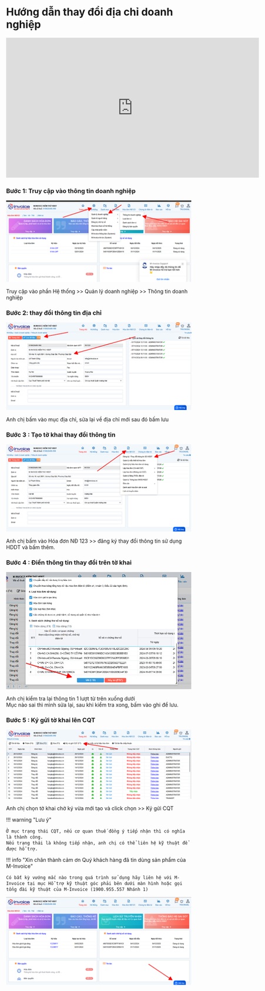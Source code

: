 # **Hướng dẫn thay đổi địa chỉ doanh nghiệp**

<iframe style="width: 43rem; height: 380px" 
    src="https://www.youtube.com/embed/GslGyYLCIDk" 
    frameborder="0" allowfullscreen>
</iframe>

### Bước 1: Truy cập vào thông tin doanh nghiệp

[![Hình 1]][Hình 1]

[Hình 1]: ../../assets/images/invoice1/1.0_diaChi_1.png

Truy cập vào phần Hệ thống >> Quản lý doanh nghiệp >> Thông tin doanh nghiệp

### Bước 2: thay đổi thông tin địa chỉ

[![Hình 2]][Hình 2]

[Hình 2]: ../../assets/images/invoice1/1.0_diaChi_2.png

Anh chị bấm vào mục địa chỉ, sửa lại về địa chỉ mới sau đó bấm lưu

### Bước 3 : Tạo tờ khai thay đổi thông tin

[![Hình 3]][Hình 3]

[Hình 3]: ../../assets/images/invoice1/1.0_diaChi_3.png

Anh chị bấm vào Hóa đơn NĐ 123 >> đăng ký thay đổi thông tin sử dụng HDDT và bấm thêm.

### Bước 4 : Điền thông tin thay đổi trên tờ khai

[![Hình 4]][Hình 4]

[Hình 4]: ../../assets/images/invoice1/1.0_diaChi_4.png

Anh chị kiểm tra lại thông tin 1 lượt từ trên xuống dưới  
Mục nào sai thì mình sửa lại, sau khi kiểm tra xong, bấm vào ghi để lưu.

### Bước 5 : Ký gửi tờ khai lên CQT

[![Hình 5]][Hình 5]

[Hình 5]: ../../assets/images/invoice1/1.0_diaChi_5.png

Anh chị chọn tờ khai chờ ký vừa mới tạo và click chọn >> Ký gửi CQT

!!! warning "Lưu ý"

    Ở mục trạng thái CQT, nếu cơ quan thuế đồng ý tiếp nhận thì có nghĩa là thành công.
    Nếu trạng thái là không tiếp nhận, anh chị có thể liên hệ kỹ thuật để được hỗ trợ.

!!! info "Xin chân thành cảm ơn Quý khách hàng đã tin dùng sản phẩm của M-Invoice"

    Có bất kỳ vướng mắc nào trong quá trình sử dụng hãy liên hệ với M-Invoice tại mục Hỗ trợ kỹ thuật góc phải bên dưới màn hình hoặc gọi tổng đài kỹ thuật của M-Invoice (1900.955.557 Nhánh 1)

![Hình 5](../../assets/images/invoice1/1.0_suaTienBangTay_5.png)

